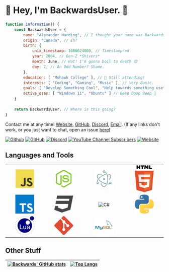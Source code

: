 # 👋 Hey, I'm BackwardsUser. 👋  

``` javascript
function information() {
    const BackwardsUser = {
        name: "Alexander Harding", // I thought your name was Backwards!
        origin: "Canada", // Eh?
        birth: {
            unix_timestamp: 1086624000, // Timestamp-ed
            year: 2004, // Gen-Z *Shivers*
            month: June, // Hot! I'm gonna boil to death 😟
            day: 7, // An Odd Number? Shame.
        },
        education: [ "Mohawk College" ], // 🏫 Still attending!
        interests: [ "Coding", "Gaming", "Music" ], // Very Basic.
        goals: [ "Develop Something Cool", "Help towards something useful", "Live a Happy Life", "Family" ], // 🙂
        active_oses: [ "Windows 11", "Ubuntu" ] // Beep Boop Beep 🤖
    }

    return BackwardsUser; // Where is this going?
}
```

Contact me at any time! [Website](https://backwardsdevelopment.ca/contact), [GitHub](https://github.com/BackwardsUser/BackwardsUser/issues/), [Discord](https://discord.gg/BbCqbuU8Qx), [Email](mailto:Alexander@backwardsdevelopment.ca).
(If any links don't work, or you just want to chat, open an issue [here](https://github.com/BackwardsUser/BackwardsUser/issues/))

[![Github](https://img.shields.io/github/followers/BackwardsUser?label=Follow&style=flat)](https://github.com/BackwardsUser)
[![GitHub](https://img.shields.io/github/license/BackwardsUser/BackwardsUser)](https://github.com/BackwardsUser/BackwardsUser/LICENSE/)
[![Discord](https://img.shields.io/discord/1037779805376098356)](https://discord.gg/BbCqbuU8Qx)
[![YouTube Channel Subscribers](https://img.shields.io/youtube/channel/subscribers/UC0PlE5BpxH_A_g0q5XqrrNw?color=%23ff0000&style=flat)](https://www.youtube.com/channel/UC0PlE5BpxH_A_g0q5XqrrNw?sub_confirmation=1)
[![Website](https://img.shields.io/website?url=https%3A%2F%backwards.dev%2F)](https://backwards.dev/)

## Languages and Tools  
<table width="100">
<tr>
    <td align="center" width="190">
        <img src="./assets/images/javascript.svg" alt="JS" width="60">
    </td>
    <td align="center" width="190">
        <img src="./assets/images/node-js.svg" alt="NJS" width="60">
    </td>
    <td align="center" width="190">
        <img src="./assets/images/electron.svg" alt="electron" width="60">
    </td>
    <td align="center" width="190">
        <img src="./assets/images/html.svg" alt="HTML" width="60">
    </td> 
</tr>
<tr>
    <td align="center" width="190">
        <img src="./assets/images/typescript.svg" alt="TS" width="60">
    </td>
    <td align="center" width="190">
        <img src="./assets/images/css.svg" alt="CSS" width="60">
    </td>
    <td align="center" width="190">
        <img src="./assets/images/cs.svg" alt="C#" width="60">
    </td>
    <td align="center" width="190">
        <img src="./assets/images/python.svg" alt="PY" width="60">
    </td>
</tr>
<tr>
    <td align="center" width="190">
        <img src="./assets/images/lua.svg" alt="lua" width="60">
    </td>
    <td align="center" width="190">
        <img src="./assets/images/git.svg" alt="git" width="60">
    </td>
    <td align="center" width="190">
        <img src="./assets/images/mysql.svg" alt="mysql" width="60">
    </td>
    <td align="center" width="190">
        <img src="" alt="" width="60">
    </td>
</tr>
</table>  

## Other Stuff

| [![Backwards' GitHub stats](https://github-readme-stats.vercel.app/api?username=BackwardsUser&show_icons=true&theme=radical)](https://github.com/anuraghazra/github-readme-stats) | [![Top Langs](https://github-readme-stats.vercel.app/api/top-langs/?username=BackwardsUser&layout=pie&theme=radical&hide=mcfunction,batchfile)](https://github.com/anuraghazra/github-readme-stats) |  
| ------------- | ------------- |
